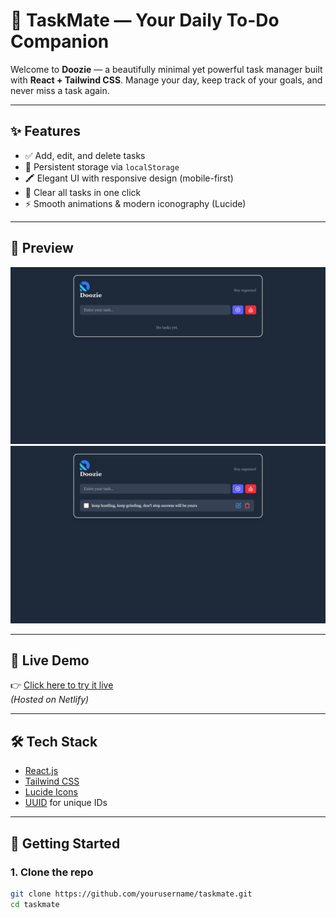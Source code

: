 # 📝 TaskMate — Your Daily To-Do Companion

Welcome to **Doozie** — a beautifully minimal yet powerful task manager built with **React + Tailwind CSS**. Manage your day, keep track of your goals, and never miss a task again.

---

## ✨ Features

- ✅ Add, edit, and delete tasks
- 💾 Persistent storage via `localStorage`
- 🖍️ Elegant UI with responsive design (mobile-first)
- 🧹 Clear all tasks in one click
- ⚡ Smooth animations & modern iconography (Lucide)

---

## 📸 Preview

![TaskMate Preview](./asset/first.png)
![TaskMate Preview](./asset/second.png)

---

## 🚀 Live Demo

👉 [Click here to try it live](https://dooziecv.netlify.app/)  
*(Hosted on Netlify)*

---

## 🛠️ Tech Stack

- [React.js](https://reactjs.org/)
- [Tailwind CSS](https://tailwindcss.com/)
- [Lucide Icons](https://lucide.dev/)
- [UUID](https://www.npmjs.com/package/uuid) for unique IDs

---

## 🧠 Getting Started

### 1. Clone the repo

```bash
git clone https://github.com/yourusername/taskmate.git
cd taskmate
